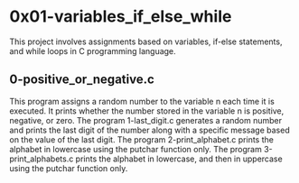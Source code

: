 
# 0x01-variables_if_else_while

This project involves assignments based on variables, if-else statements, and while loops in C programming language.

## 0-positive_or_negative.c

This program assigns a random number to the variable n each time it is executed. It prints whether the number stored in the variable n is positive, negative, or zero.
The program 1-last_digit.c generates a random number and prints the last digit of the number along with a specific message based on the value of the last digit.
The program 2-print_alphabet.c prints the alphabet in lowercase using the putchar function only.
The program 3-print_alphabets.c prints the alphabet in lowercase, and then in uppercase using the putchar function only.
